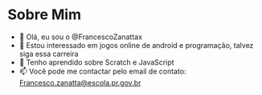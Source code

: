 # Sobre Mim

- 👋 Olá, eu sou o @FrancescoZanattax
- 👀 Estou interessado em jogos online de android e programação, talvez siga essa carreira
- 🌱 Tenho aprendido sobre Scratch e JavaScript
- 📫 Você pode me contactar pelo email de contato: Francesco.zanatta@escola.pr.gov.br

<!---
FrancescoZanattax/FrancescoZanattax is a ✨ special ✨ repository because its `README.md` (this file) appears on your GitHub profile.
You can click the Preview link to take a look at your changes.
--->
